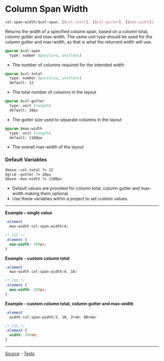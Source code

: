 # Column Span Width

```css
col-span-width($col-span, [$col-total], [$col-gutter], [$max-width])
```

Returns the width of a specified column span, based on a column total, column gutter and max-width. The same unit type should be used for the column gutter and max-width, as that is what the returned width will use.

```css
@param $col-span
  type: number (positive, unitless)
```
* The number of columns required for the intended width

```css
@param $col-total
  type: number (positive, unitless)
  default: 12
```
* The total number of columns in the layout

```css
@param $col-gutter
  type: unit (length)
  default: 20px
```
* The gutter size used to separate columns in the layout

```css
@param $max-width
  type: unit (length)
  default: 1180px
```
* The overall max-width of the layout


### Default Variables

```css
$base--col-total ?= 12
$grid--gutter ?= 20px
$base--max-width ?= 1180px
```
* Default values are provided for column total, column gutter and max-width making them optional.
* Use these variables within a project to set custom values.

---

**Example – single value**
```css
.element
  max-width col-span-width(4)

/* CSS */
.element {
  max-width: 380px;
}
```

**Example - custom column total**
```css
.element
  max-width col-span-width(4, 16)

/* CSS */
.element {
  max-width: 280px;
}
```

**Example - custom column total, column gutter and max-width**

```css
.element
  width col-span-width(5, 10, 2rem, 80rem)

/* CSS */
.element {
  width: 39rem;
}
```

---

[Source](https://github.com/jackbrewer/stylus-mixins/blob/master/lib/stylus-mixins/helpers/col-span-width.styl) - [Tests](https://github.com/jackbrewer/stylus-mixins/blob/master/test/tests/helpers/col-span-width.styl)
